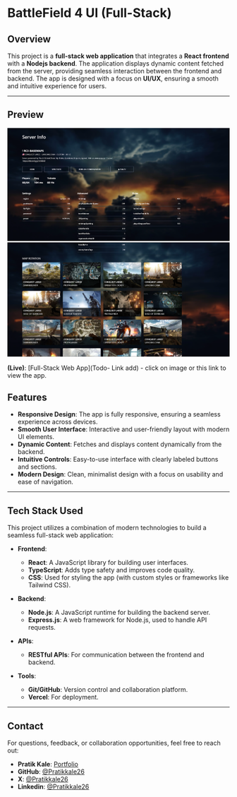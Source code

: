 # BattleField 4 UI (Full-Stack)

## Overview
This project is a **full-stack web application** that integrates a **React frontend** with a **Nodejs backend**. The application displays dynamic content fetched from the server, providing seamless interaction between the frontend and backend. The app is designed with a focus on **UI/UX**, ensuring a smooth and intuitive experience for users.

---

## Preview
[![App Preview](./Preview1.png)](https://your-deployment-link.vercel.app)
[![App Preview](./Preview2.png)](https://your-deployment-link.vercel.app)

**(Live)**: [Full-Stack Web App](Todo- Link add) - click on image or this link to view the app.

## Features
- **Responsive Design**: The app is fully responsive, ensuring a seamless experience across devices.
- **Smooth User Interface**: Interactive and user-friendly layout with modern UI elements.
- **Dynamic Content**: Fetches and displays content dynamically from the backend.
- **Intuitive Controls**: Easy-to-use interface with clearly labeled buttons and sections.
- **Modern Design**: Clean, minimalist design with a focus on usability and ease of navigation.

---
## Tech Stack Used
This project utilizes a combination of modern technologies to build a seamless full-stack web application:

- **Frontend**:
  - **React**: A JavaScript library for building user interfaces.
  - **TypeScript**: Adds type safety and improves code quality.
  - **CSS**: Used for styling the app (with custom styles or frameworks like Tailwind CSS).
  
- **Backend**:
  - **Node.js**: A JavaScript runtime for building the backend server.
  - **Express.js**: A web framework for Node.js, used to handle API requests.
  
- **APIs**:
  - **RESTful APIs**: For communication between the frontend and backend.

- **Tools**:
  - **Git/GitHub**: Version control and collaboration platform.
  - **Vercel**: For deployment.

---

## Contact
For questions, feedback, or collaboration opportunities, feel free to reach out:

- **Pratik Kale**: [Portfolio](https://kalehub.com)
- **GitHub**: [@Pratikkale26](https://github.com/Pratikkale26)
- **X**: [@Pratikkale26](https://x.com/pratikkale26)
- **Linkedin**: [@Pratikkale26](https://www.linkedin.com/in/pratikkale26/)
